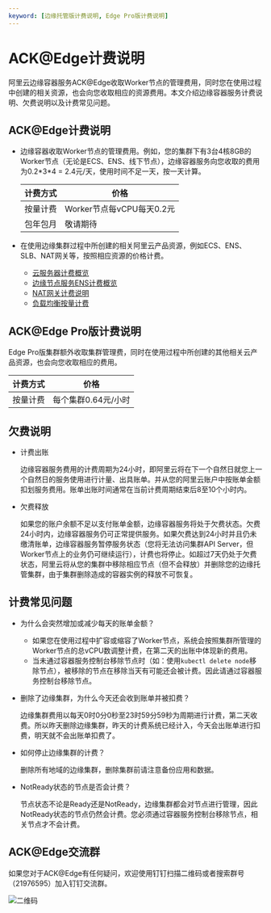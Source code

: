 ```yaml
---
keyword: [边缘托管版计费说明, Edge Pro版计费说明]
---
```


# ACK@Edge计费说明

阿里云边缘容器服务ACK@Edge收取Worker节点的管理费用，同时您在使用过程中创建的相关资源，也会向您收取相应的资源费用。本文介绍边缘容器服务计费说明、欠费说明以及计费常见问题。

## ACK@Edge计费说明

-   边缘容器收取Worker节点的管理费用。例如，您的集群下有3台4核8GB的Worker节点（无论是ECS、ENS、线下节点），边缘容器服务向您收取的费用为0.2\*3\*4 = 2.4元/天，使用时间不足一天，按一天计算。

    |计费方式|价格|
    |----|--|
    |按量计费|Worker节点每vCPU每天0.2元|
    |包年包月|敬请期待|

-   在使用边缘集群过程中所创建的相关阿里云产品资源，例如ECS、ENS、SLB、NAT网关等，按照相应资源的价格计费。
    -   [云服务器计费概览](/cn.zh-CN/产品定价/计费概述.md)
    -   [边缘节点服务ENS计费概览]()
    -   [NAT网关计费说明](/cn.zh-CN/购买指南/NAT网关计费说明.md)
    -   [负载均衡按量计费](/cn.zh-CN/传统型负载均衡CLB/CLB产品定价/按量计费.md)

## ACK@Edge Pro版计费说明

Edge Pro版集群额外收取集群管理费，同时在使用过程中所创建的其他相关云产品资源，也会向您收取相应的费用。

|计费方式|价格|
|----|--|
|按量计费|每个集群0.64元/小时|

## 欠费说明

-   计费出账

    边缘容器服务费用的计费周期为24小时，即阿里云将在下一个自然日就您上一个自然日的服务使用进行计量、出具账单。并从您的阿里云账户中按账单金额扣划服务费用。账单出账时间通常在当前计费周期结束后8至10个小时内。

-   欠费释放

    如果您的账户余额不足以支付账单金额，边缘容器服务将处于欠费状态。欠费24小时内，边缘容器服务仍可正常提供服务。如果欠费达到24小时并且仍未缴清账单，边缘容器服务暂停服务状态（您将无法访问集群API Server，但Worker节点上的业务仍可继续运行），计费也将停止。如超过7天仍处于欠费状态，阿里云将从您的集群中移除相应节点（但不会释放）并删除您的边缘托管集群，由于集群删除造成的容器实例的释放不可恢复。


## 计费常见问题

-   为什么会突然增加或减少每天的账单金额？
    -   如果您在使用过程中扩容或缩容了Worker节点，系统会按照集群所管理的Worker节点的总vCPU数调整计费，在第二天的出账中体现新的费用。
    -   当未通过容器服务控制台移除节点时（如：使用`kubectl delete node`移除节点），被移除的节点在移除当天有可能还会被计费。因此请通过容器服务控制台移除节点。
-   删除了边缘集群，为什么今天还会收到账单并被扣费？

    边缘集群费用以每天0时0分0秒至23时59分59秒为周期进行计费，第二天收费。所以昨天删除边缘集群，昨天的计费系统已经计入，今天会出账单进行扣费，明天就不会出账单扣费了。

-   如何停止边缘集群的计费？

    删除所有地域的边缘集群，删除集群前请注意备份应用和数据。

-   NotReady状态的节点是否会计费？

    节点状态不论是Ready还是NotReady，边缘集群都会对节点进行管理，因此NotReady状态的节点仍然会计费。您必须通过容器服务控制台移除节点，相关节点才不会计费。


## ACK@Edge交流群

如果您对于ACK@Edge有任何疑问，欢迎使用钉钉扫描二维码或者搜索群号（21976595）加入钉钉交流群。

![二维码](https://static-aliyun-doc.oss-accelerate.aliyuncs.com/assets/img/zh-CN/8325449951/p146787.png)

